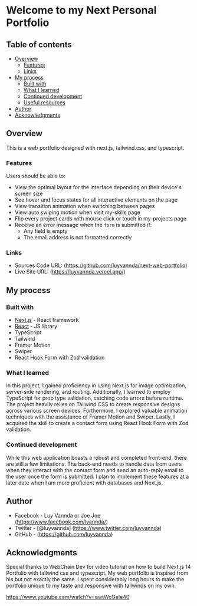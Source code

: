 # Welcome to my Next Personal Portfolio

## Table of contents

- [Overview](#overview)
  - [Features](#Features)
  - [Links](#links)
- [My process](#my-process)
  - [Built with](#built-with)
  - [What I learned](#what-i-learned)
  - [Continued development](#continued-development)
  - [Useful resources](#useful-resources)
- [Author](#author)
- [Acknowledgments](#acknowledgments)

## Overview

This is a web portfolio designed with next.js, tailwind.css, and typescript.

### Features

Users should be able to:

- View the optimal layout for the interface depending on their device's screen size
- See hover and focus states for all interactive elements on the page
- View transition animation when switching between pages
- View auto swiping motion when visit my-skills page
- Flip every project cards with mouse click or touch in my-projects page
- Receive an error message when the `form` is submitted if:
  - Any field is empty
  - The email address is not formatted correctly

### Links

- Sources Code URL: (https://github.com/luyvannda/next-web-portfolio)
- Live Site URL: (https://luyvannda.vercel.app/)

## My process

### Built with

- [Next.js](https://nextjs.org/) - React framework
- [React](https://reactjs.org/) - JS library
- TypeScript
- Tailwind
- Framer Motion
- Swiper
- React Hook Form with Zod validation

### What I learned

In this project, I gained proficiency in using Next.js for image optimization, server-side rendering, and routing. Additionally, I learned to employ TypeScript for prop type validation, catching code errors before runtime. The project heavily relies on Tailwind CSS to create responsive designs across various screen devices. Furthermore, I explored valuable animation techniques with the assistance of Framer Motion and Swiper. Lastly, I acquired the skill to create a contact form using React Hook Form with Zod validation.

### Continued development

While this web application boasts a robust and completed front-end, there are still a few limitations. The back-end needs to handle data from users when they interact with the contact form and send an auto-reply email to the user once the form is submitted. I plan to implement these features at a later date when I am more proficient with databases and Next.js.

## Author

- Facebook - Luy Vannda or Joe Joe (https://www.facebook.com/lvannda/)
- Twitter - [@luyvannda] (https://www.twitter.com/luyvannda)
- GitHub -  (https://github.com/luyvannda)

## Acknowledgments

Special thanks to WebChain Dev for video tutorial on how to build Next.js 14 Portfolio with tailwind css and typescript. My web portfolio is inspired from his but not exactly the same. I spent considerably long hours to make the portfolio unique to my taste and responsive with tailwinds on my own.

https://www.youtube.com/watch?v=qwtWcGeIe40
